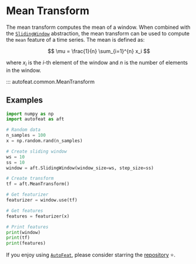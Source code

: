 # Mean Transform

The mean transform computes the mean of a window. When combined with the [`SlidingWindow`](../core/fixed_window.md) abstraction, the mean transform can be used to compute the `mean` feature of a time series. The mean is defined as:

$$
\mu = \frac{1}{n} \sum_{i=1}^{n} x_i
$$

where $x_i$ is the $i$-th element of the window and $n$ is the number of elements in the window.

::: autofeat.common.MeanTransform
      

## Examples

```python
import numpy as np
import autofeat as aft

# Random data
n_samples = 100
x = np.random.rand(n_samples)

# Create sliding window
ws = 10
ss = 10
window = aft.SlidingWindow(window_size=ws, step_size=ss)

# Create transform
tf = aft.MeanTransform()

# Get featurizer
featurizer = window.use(tf)

# Get features
features = featurizer(x)

# Print features
print(window)
print(tf)
print(features)
```

If you enjoy using [`AutoFeat`](../../index.md), please consider starring the [repository](https://github.com/autonlab/AutoFeat) ⭐️.